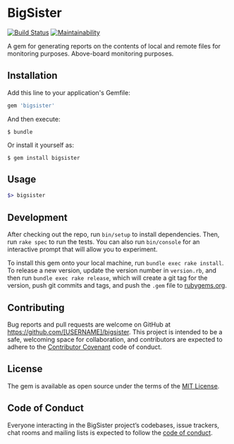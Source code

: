 # BigSister

[![Build Status](https://travis-ci.org/paulholden2/bigsister.svg?branch=master)](https://travis-ci.org/paulholden2/bigsister) [![Maintainability](https://api.codeclimate.com/v1/badges/5c5e63e8a1c0f3830129/maintainability)](https://codeclimate.com/github/paulholden2/bigsister/maintainability)

A gem for generating reports on the contents of local and remote files for monitoring purposes. Above-board monitoring purposes.

## Installation

Add this line to your application's Gemfile:

```ruby
gem 'bigsister'
```

And then execute:

    $ bundle

Or install it yourself as:

    $ gem install bigsister

## Usage

```ruby
$> bigsister
```

## Development

After checking out the repo, run `bin/setup` to install dependencies. Then, run `rake spec` to run the tests. You can also run `bin/console` for an interactive prompt that will allow you to experiment.

To install this gem onto your local machine, run `bundle exec rake install`. To release a new version, update the version number in `version.rb`, and then run `bundle exec rake release`, which will create a git tag for the version, push git commits and tags, and push the `.gem` file to [rubygems.org](https://rubygems.org).

## Contributing

Bug reports and pull requests are welcome on GitHub at https://github.com/[USERNAME]/bigsister. This project is intended to be a safe, welcoming space for collaboration, and contributors are expected to adhere to the [Contributor Covenant](http://contributor-covenant.org) code of conduct.

## License

The gem is available as open source under the terms of the [MIT License](https://opensource.org/licenses/MIT).

## Code of Conduct

Everyone interacting in the BigSister project’s codebases, issue trackers, chat rooms and mailing lists is expected to follow the [code of conduct](https://github.com/[USERNAME]/bigsister/blob/master/CODE_OF_CONDUCT.md).
